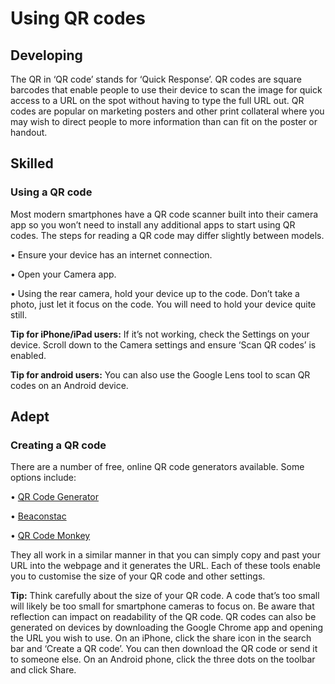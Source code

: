 # Using QR codes

## Developing
The QR in ‘QR code’ stands for ‘Quick Response’. 
QR codes are square barcodes that enable people to use their device to scan the image for quick access to a URL on the spot without having to type the full URL out. QR codes are popular on marketing posters and other print collateral where you may wish to direct people to more information than can fit on the poster or handout.  

## Skilled

### Using a QR code
Most modern smartphones have a QR code scanner built into their camera app so you won’t need to install any additional apps to start using QR codes. The steps for reading a QR code may differ slightly between models.  

•	Ensure your device has an internet connection. 

•	Open your Camera app.

•	Using the rear camera, hold your device up to the code. Don’t take a photo, just let it focus on the code. You will need to hold your device quite still. 

**Tip for iPhone/iPad users:** If it’s not working, check the Settings on your device. Scroll down to the Camera settings and ensure ‘Scan QR codes’ is enabled. 

**Tip for android users:** You can also use the Google Lens tool to scan QR codes on an Android device.

## Adept

### Creating a QR code

There are a number of free, online QR code generators available. Some options include: 

•	[QR Code Generator](https://www.qr-code-generator.com/)

•	[Beaconstac](https://www.beaconstac.com/)

•	[QR Code Monkey](https://www.qrcode-monkey.com/)

They all work in a similar manner in that you can simply copy and past your URL into the webpage and it generates the URL. Each of these tools enable you to customise the size of your QR code and other settings. 

**Tip:** Think carefully about the size of your QR code. A code that’s too small will likely be too small for smartphone cameras to focus on. Be aware that reflection can impact on readability of the QR code.
QR codes can also be generated on devices by downloading the Google Chrome app and opening the URL you wish to use. On an iPhone, click the share icon in the search bar and ‘Create a QR code’. You can then download the QR code or send it to someone else. On an Android phone, click the three dots on the toolbar and click Share.
